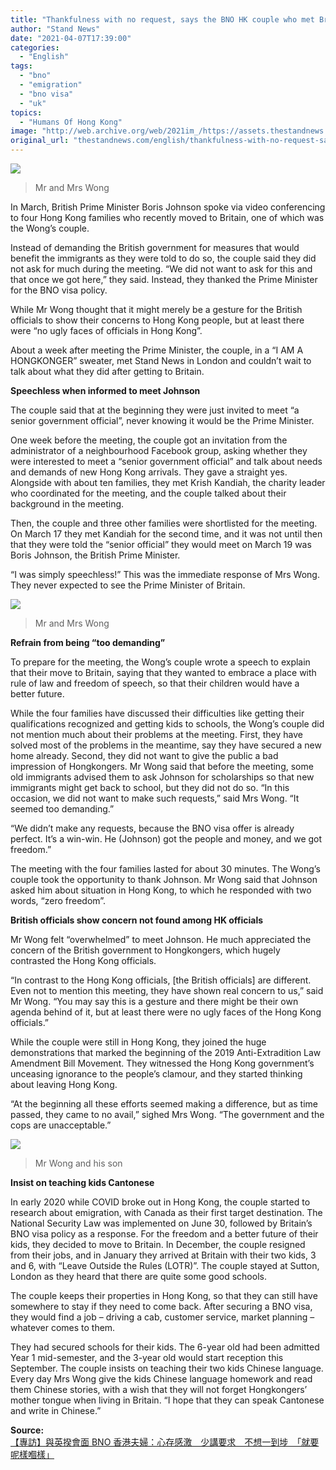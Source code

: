 ```yaml
---
title: "Thankfulness with no request, says the BNO HK couple who met British PM"
author: "Stand News"
date: "2021-04-07T17:39:00"
categories:
  - "English"
tags:
  - "bno"
  - "emigration"
  - "bno visa"
  - "uk"
topics:
  - "Humans Of Hong Kong"
image: "http://web.archive.org/web/2021im_/https://assets.thestandnews.com/media/photos/01_zVQOJ.jpg"
original_url: "thestandnews.com/english/thankfulness-with-no-request-says-the-bno-hk-couple-who-met-british-pm"
---
```

![](http://web.archive.org/web/2021im_/https://assets.thestandnews.com/media/photos/01_zVQOJ.jpg)
> Mr and Mrs Wong

In March, British Prime Minister Boris Johnson spoke via video conferencing to four Hong Kong families who recently moved to Britain, one of which was the Wong’s couple.

Instead of demanding the British government for measures that would benefit the immigrants as they were told to do so, the couple said they did not ask for much during the meeting. “We did not want to ask for this and that once we got here,” they said. Instead, they thanked the Prime Minister for the BNO visa policy.

While Mr Wong thought that it might merely be a gesture for the British officials to show their concerns to Hong Kong people, but at least there were “no ugly faces of officials in Hong Kong”.

About a week after meeting the Prime Minister, the couple, in a “I AM A HONGKONGER” sweater, met Stand News in London and couldn’t wait to talk about what they did after getting to Britain.

**Speechless when informed to meet Johnson**

The couple said that at the beginning they were just invited to meet “a senior government official”, never knowing it would be the Prime Minister.

One week before the meeting, the couple got an invitation from the administrator of a neighbourhood Facebook group, asking whether they were interested to meet a “senior government official” and talk about needs and demands of new Hong Kong arrivals. They gave a straight yes. Alongside with about ten families, they met Krish Kandiah, the charity leader who coordinated for the meeting, and the couple talked about their background in the meeting.

Then, the couple and three other families were shortlisted for the meeting. On March 17 they met Kandiah for the second time, and it was not until then that they were told the “senior official” they would meet on March 19 was Boris Johnson, the British Prime Minister.

“I was simply speechless!” This was the immediate response of Mrs Wong. They never expected to see the Prime Minister of Britain.

![](http://web.archive.org/web/2021im_/https://assets.thestandnews.com/media/photos/02_cZvK0.jpg)
> Mr and Mrs Wong

**Refrain from being “too demanding”**

To prepare for the meeting, the Wong’s couple wrote a speech to explain that their move to Britain, saying that they wanted to embrace a place with rule of law and freedom of speech, so that their children would have a better future.

While the four families have discussed their difficulties like getting their qualifications recognized and getting kids to schools, the Wong’s couple did not mention much about their problems at the meeting. First, they have solved most of the problems in the meantime, say they have secured a new home already. Second, they did not want to give the public a bad impression of Hongkongers. Mr Wong said that before the meeting, some old immigrants advised them to ask Johnson for scholarships so that new immigrants might get back to school, but they did not do so. “In this occasion, we did not want to make such requests,” said Mrs Wong. “It seemed too demanding.”

“We didn’t make any requests, because the BNO visa offer is already perfect. It’s a win-win. He (Johnson) got the people and money, and we got freedom.”

The meeting with the four families lasted for about 30 minutes. The Wong’s couple took the opportunity to thank Johnson. Mr Wong said that Johnson asked him about situation in Hong Kong, to which he responded with two words, “zero freedom”.

**British officials show concern not found among HK officials**

Mr Wong felt “overwhelmed” to meet Johnson. He much appreciated the concern of the British government to Hongkongers, which hugely contrasted the Hong Kong officials.

“In contrast to the Hong Kong officials, \[the British officials\] are different. Even not to mention this meeting, they have shown real concern to us,” said Mr Wong. “You may say this is a gesture and there might be their own agenda behind of it, but at least there were no ugly faces of the Hong Kong officials.”

While the couple were still in Hong Kong, they joined the huge demonstrations that marked the beginning of the 2019 Anti-Extradition Law Amendment Bill Movement. They witnessed the Hong Kong government’s unceasing ignorance to the people’s clamour, and they started thinking about leaving Hong Kong.

“At the beginning all these efforts seemed making a difference, but as time passed, they came to no avail,” sighed Mrs Wong. “The government and the cops are unacceptable.”

![](http://web.archive.org/web/2021im_/https://assets.thestandnews.com/media/photos/03_7qNj3.jpg)
> Mr Wong and his son

**Insist on teaching kids Cantonese**

In early 2020 while COVID broke out in Hong Kong, the couple started to research about emigration, with Canada as their first target destination. The National Security Law was implemented on June 30, followed by Britain’s BNO visa policy as a response. For the freedom and a better future of their kids, they decided to move to Britain. In December, the couple resigned from their jobs, and in January they arrived at Britain with their two kids, 3 and 6, with “Leave Outside the Rules (LOTR)”. The couple stayed at Sutton, London as they heard that there are quite some good schools.

The couple keeps their properties in Hong Kong, so that they can still have somewhere to stay if they need to come back. After securing a BNO visa, they would find a job – driving a cab, customer service, market planning – whatever comes to them.

They had secured schools for their kids. The 6-year old had been admitted Year 1 mid-semester, and the 3-year old would start reception this September. The couple insists on teaching their two kids Chinese language. Every day Mrs Wong give the kids Chinese language homework and read them Chinese stories, with a wish that they will not forget Hongkongers’ mother tongue when living in Britain. “I hope that they can speak Cantonese and write in Chinese.”

**Source:**  
[【專訪】與英揆會面 BNO 香港夫婦：心存感激　少講要求　不想一到埗　「就要呢樣嗰樣」](../../society/%E8%88%87%E8%8B%B1%E6%8F%86%E6%9C%83%E9%9D%A2-bno-%E9%A6%99%E6%B8%AF%E5%A4%AB%E5%A9%A6-%E5%BF%83%E5%AD%98%E6%84%9F%E6%BF%80-%E5%B0%91%E8%AC%9B%E8%A6%81%E6%B1%82-%E4%B8%8D%E6%83%B3%E4%B8%80%E5%88%B0%E5%9F%97%E5%B0%B1%E8%A6%81-%E5%91%A2%E6%A8%A3%E5%97%B0%E6%A8%A3/)